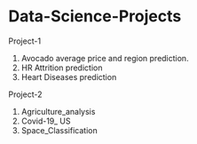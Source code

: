 # Data-Science-Projects
Project-1
1. Avocado average price and region prediction.
2. HR Attrition prediction
3. Heart Diseases prediction

Project-2
1. Agriculture_analysis
2. Covid-19_ US
3. Space_Classification
